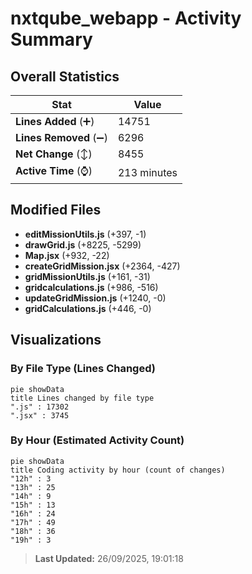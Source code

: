# nxtqube_webapp - Activity Summary 

## Overall Statistics

| Stat                   | Value                                                             |
| ---------------------- | ----------------------------------------------------------------- |
| **Lines Added** (➕)   | 14751                                          |
| **Lines Removed** (➖) | 6296                                        |
| **Net Change** (↕)    | 8455                |
| **Active Time** (⌚)   | 213 minutes |


## Modified Files
- **editMissionUtils.js** (+397, -1)
- **drawGrid.js** (+8225, -5299)
- **Map.jsx** (+932, -22)
- **createGridMission.jsx** (+2364, -427)
- **gridMissionUtils.js** (+161, -31)
- **gridcalculations.js** (+986, -516)
- **updateGridMission.js** (+1240, -0)
- **gridCalculations.js** (+446, -0)

## Visualizations

### By File Type (Lines Changed)

```mermaid
pie showData
title Lines changed by file type
".js" : 17302
".jsx" : 3745
```

### By Hour (Estimated Activity Count)

```mermaid
pie showData
title Coding activity by hour (count of changes)
"12h" : 3
"13h" : 25
"14h" : 9
"15h" : 13
"16h" : 24
"17h" : 49
"18h" : 36
"19h" : 3
```


> **Last Updated:** 26/09/2025, 19:01:18